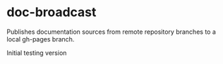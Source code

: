 # doc-broadcast
Publishes documentation sources from remote repository branches to a local gh-pages branch.

Initial testing version
